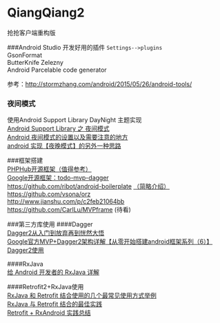 # QiangQiang2
抢抢客户端重构版

###Android Studio 开发好用的插件
`Settings-->plugins`  
GsonFormat  
ButterKnife Zelezny  
Android Parcelable code generator  

参考：http://stormzhang.com/android/2015/05/26/android-tools/  

### 夜间模式  
使用Android Support Library DayNight  主题实现   
[Android Support Library 之 夜间模式](http://wuxiaolong.me/2016/07/12/appcompatDayNight/)  
[Android 夜间模式的设置以及需要注意的地方](http://blog.csdn.net/u014290233/article/details/52251881)  
[android 实现【夜晚模式】的另外一种思路](https://segmentfault.com/a/1190000005736047)  

###框架搭建  
[PHPHub开源框架（值得参考）](https://github.com/CycloneAxe/phphub-android)  
[Google开源框架：todo-mvp-dagger](https://github.com/googlesamples/android-architecture/tree/todo-mvp-dagger/)  
https://github.com/ribot/android-boilerplate  [（简略介绍）](http://xuyushi.github.io/2016/06/18/Android%20APP%20%E6%96%B0%E6%A1%86%E6%9E%B6/)  
https://github.com/vsona/orz  
http://www.jianshu.com/p/c2feb21064bb  
https://github.com/CarlLu/MVPframe  (待看)  


###第三方库使用
####Dagger  
[Dagger2从入门到放弃再到恍然大悟](http://www.jianshu.com/p/39d1df6c877d)  
[Google官方MVP+Dagger2架构详解【从零开始搭建android框架系列（6）】](http://www.jianshu.com/p/01d3c014b0b1 )  
[Dagger2使用](http://www.jianshu.com/p/c2feb21064bb)  

####RxJava  
[给 Android 开发者的 RxJava 详解](http://gank.io/post/560e15be2dca930e00da1083#toc_26)  

####Retrofit2+RxJava使用  
[RxJava 和 Retrofit 结合使用的几个最常见使用方式举例](https://github.com/rengwuxian/RxJavaSamples)  
[RxJava 与 Retrofit 结合的最佳实践](http://gank.io/post/56e80c2c677659311bed9841?from=timeline&isappinstalled=0&nsukey=g1D1Y6PMp3BW%2B0%2F%2Butx4StSJxcUCTm4%2BN8T7LnPNCCeQEY1lzm6oKvXdbrlAD4E9T%2FB1quV75jJB7H9zjcRxTQ%3D%3D)  
[Retrofit + RxAndroid 实践总结](http://blog.csdn.net/feelang/article/details/51840022)  
